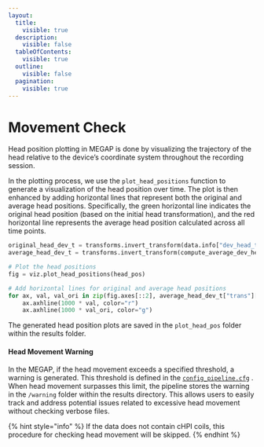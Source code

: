 ```yaml
---
layout:
  title:
    visible: true
  description:
    visible: false
  tableOfContents:
    visible: true
  outline:
    visible: false
  pagination:
    visible: true
---
```


# Movement Check

Head position plotting in MEGAP is done by visualizing the trajectory of the head relative to the device’s coordinate system throughout the recording session.&#x20;

In the plotting process, we use the `plot_head_positions` function to generate a visualization of the head position over time. The plot is then enhanced by adding horizontal lines that represent both the original and average head positions. Specifically, the green horizontal line indicates the original head position (based on the initial head transformation), and the red horizontal line represents the average head position calculated across all time points.

```python
original_head_dev_t = transforms.invert_transform(data.info["dev_head_t"])
average_head_dev_t = transforms.invert_transform(compute_average_dev_head_t(data, head_pos))

# Plot the head positions
fig = viz.plot_head_positions(head_pos)

# Add horizontal lines for original and average head positions
for ax, val, val_ori in zip(fig.axes[::2], average_head_dev_t["trans"][:3, 3], original_head_dev_t["trans"][:3, 3]):
    ax.axhline(1000 * val, color="r")
    ax.axhline(1000 * val_ori, color="g")
```

The generated head position plots are saved in the `plot_head_pos` folder within the results folder.

#### Head Movement Warning

In the MEGAP, if the head movement exceeds a specified threshold, a warning is generated. This threshold is defined in the [`config_pipeline.cfg`](../../basic-information/quickstart.md#id-7.-warning-for-data-quality-monitoring) . When head movement surpasses this limit, the pipeline stores the warning in the `/warning` folder within the results directory. This allows users to easily track and address potential issues related to excessive head movement without checking verbose files.

{% hint style="info" %}
If the data does not contain cHPI coils, this procedure for checking head movement will be skipped.
{% endhint %}
